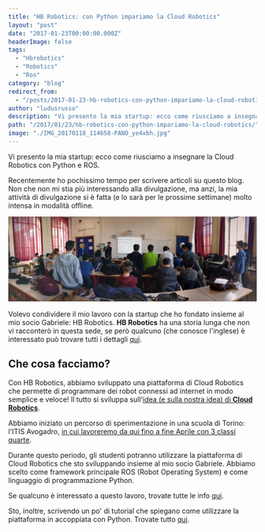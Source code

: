 ```yaml
---
title: "HB Robotics: con Python impariamo la Cloud Robotics"
layout: "post"
date: "2017-01-23T00:00:00.000Z"
headerImage: false
tags:
  - "Hbrobotics"
  - "Robotics"
  - "Ros"
category: "blog"
redirect_from:
  - "/posts/2017-01-23-hb-robotics-con-python-impariamo-la-cloud-robotics"
author: "ludusrusso"
description: "Vi presento la mia startup: ecco come riusciamo a insegnare la Cloud Robotics con Python e ROS."
path: "/2017/01/23/hb-robotics-con-python-impariamo-la-cloud-robotics/"
image: "./IMG_20170118_114658-PANO_ye4xbh.jpg"
---
```


Vi presento la mia startup: ecco come riusciamo a insegnare la Cloud Robotics con Python e ROS.

Recentemente ho pochissimo tempo per scrivere articoli su questo blog. Non che non mi stia più interessando alla divulgazione, ma anzi, la mia attività di divulgazione si è fatta (e lo sarà per le prossime settimane) molto intensa in modalità offline.

![Python e DotBot spiegazione Avogadro](./IMG_20170118_114658-PANO_ye4xbh.jpg)

Volevo condividere il mio lavoro con la startup che ho fondato insieme al mio socio Gabriele: HB Robotics.
**HB Robotics** ha una storia lunga che non vi racconterò in questa sede, se però qualcuno (che conosce l'inglese) è interessato può trovare tutti i dettagli [qui](http://mars42.org/blog/2017/1/4/hotblack-robotics-story).

## Che cosa facciamo?

Con HB Robotics, abbiamo sviluppato una piattaforma di Cloud Robotics che permette di programmare dei robot connessi ad internet in modo semplice e veloce! Il tutto si sviluppa sull'[idea (e sulla nostra idea) di **Cloud Robotics**](http://www.hotblackrobotics.com/blog/posts/2017-01-12-introduzione-e-visione-tecnologica-cloud-robotics-e-internet-delle-cose-l-internet-dei-robot).

Abbiamo iniziato un percorso di sperimentazione in una scuola di Torino: l'ITIS Avogadro, [in cui lavoreremo da qui fino a fine Aprile con 3 classi quarte](http://www.hotblackrobotics.com/blog/posts/2017-01-16-hb-robotics-allalternanza-scuola-lavoro-nellitis-avogadro).

Durante questo periodo, gli studenti potranno utilizzare la piattaforma di Cloud Robotics che sto sviluppando insieme al mio socio Gabriele. Abbiamo scelto come framework principale ROS (Robot Operating System) e come linguaggio di programmazione Python.

Se qualcuno è interessato a questo lavoro, trovate tutte le info [qui](http://www.hotblackrobotics.com/index).

Sto, inoltre, scrivendo un po' di tutorial che spiegano come utilizzare la piattaforma in accoppiata con Python. Trovate tutto [qui](http://www.hotblackrobotics.com/blog/categories/Tutorial/).

